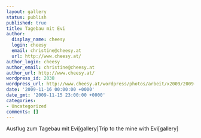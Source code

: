 ```yaml
---
layout: gallery
status: publish
published: true
title: Tagebau mit Evi
author:
  display_name: cheesy
  login: cheesy
  email: christine@cheesy.at
  url: http://www.cheesy.at/
author_login: cheesy
author_email: christine@cheesy.at
author_url: http://www.cheesy.at/
wordpress_id: 2038
wordpress_url: http://www.cheesy.at/wordpress/photos/arbeit/x2009/2009-11-16/
date: '2009-11-16 00:00:00 +0000'
date_gmt: '2009-11-15 23:00:00 +0000'
categories:
- Uncategorized
comments: []
---
```

<!--:de-->Ausflug zum Tagebau mit Evi[gallery]<!--:--><!--:en-->Trip to the mine with Evi[gallery]<!--:-->

